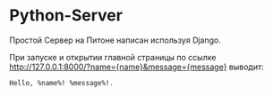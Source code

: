 # Python-Server

Простой Сервер на Питоне написан используя Django.

При запуске и открытии главной страницы по ссылке http://127.0.0.1:8000/?name={name}&message={message} выводит:
```
Hello, %name%! %message%!.
```
